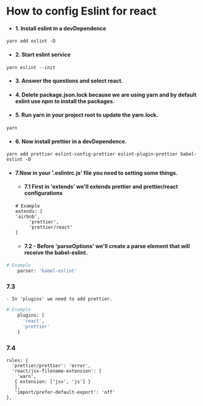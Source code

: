 # How to config Eslint for react

* #### 1. Install eslint in a devDependence
```
yarn add eslint -D
```

* #### 2. Start eslint service
```
yarn eslint --init
```

* #### 3. Answer the questions and select react.


* #### 4. Delete package.json.lock because we are using yarn and by default eslint use npm to install the packages.

* #### 5. Run yarn in your project root to update the yarn.lock.
```
yarn
```
* #### 6. Now install prettier in a devDependence.
```
yarn add prettier eslint-config-prettier eslint-plugin-prettier babel-eslint -D
```

* #### 7.Now in your '.eslintrc.js' file you need to setting some things.

	* #### 7.1 First in 'extends' we'll extends prettier and prettier/react configurations
	```
	# Example
	extends: [
	'airbnb',
		 'prettier',
		 'prettier/react'
	]
	```
	
	* #### 7.2 - Before 'parseOptions' we'll create a parse element that will receive the babel-eslint.

	
```bash
# Example
	parser: 'babel-eslint'
```

### 7.3
	- In 'plugins' we need to add prettier.
```bash
# Example
	plugins: [
	  'react',
	  'prettier'
	]
```

### 7.4
```
rules: {
  'prettier/prettier': 'error',
  'react/jsx-filename-extension': [
    'warn',
   { extension: ['jsx', 'js'] }
   ],
   'import/prefer-default-export': 'off'
},
```


